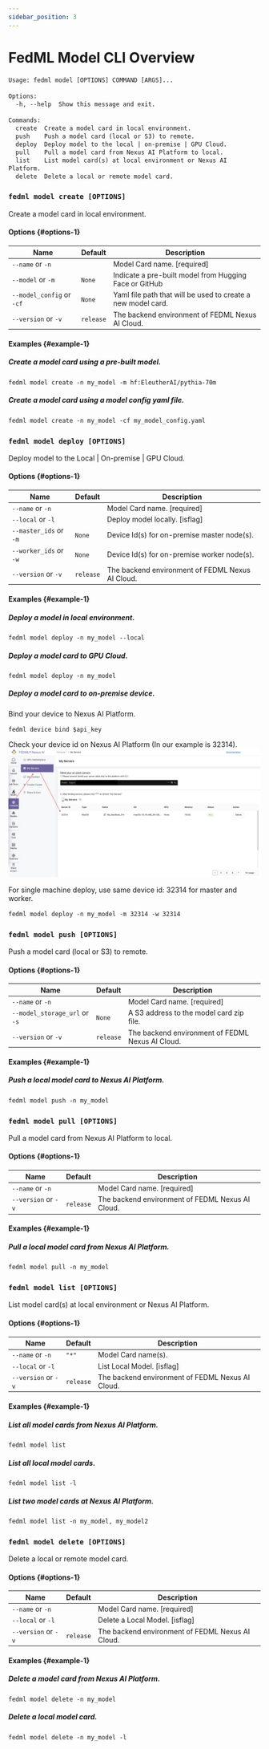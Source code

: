 ```yaml
---
sidebar_position: 3
---
```

# FedML Model CLI Overview
```
Usage: fedml model [OPTIONS] COMMAND [ARGS]...

Options:
  -h, --help  Show this message and exit.

Commands:
  create  Create a model card in local environment.
  push    Push a model card (local or S3) to remote.
  deploy  Deploy model to the local | on-premise | GPU Cloud.
  pull    Pull a model card from Nexus AI Platform to local.
  list    List model card(s) at local environment or Nexus AI Platform.
  delete  Delete a local or remote model card.
```

### `fedml model create [OPTIONS]`

Create a model card in local environment.

#### Options {#options-1}

| Name                      | Default | Description                                                  |
|---------------------------|---------|--------------------------------------------------------------|
| `--name` or `-n`          |         | Model Card name.  [required]                                 |
| `--model` or `-m`         | `None`  | Indicate a pre-built model from Hugging Face or GitHub       |
| `--model_config` or `-cf` | `None`  | Yaml file path that will be used to create a new model card. |
| `--version` or `-v`       | `release` | The backend environment of FEDML Nexus AI Cloud.             |


#### Examples {#example-1}

##### Create a model card using a pre-built model.
```
fedml model create -n my_model -m hf:EleutherAI/pythia-70m
```

##### Create a model card using a model config yaml file.
```
fedml model create -n my_model -cf my_model_config.yaml
```

### `fedml model deploy [OPTIONS]`

Deploy model to the Local | On-premise | GPU Cloud.

#### Options {#options-1}

| Name                   | Default | Description                                      |
|------------------------|---------|--------------------------------------------------|
| `--name` or `-n`       |         | Model Card name.  [required]                     |
| `--local` or `-l`      |         | Deploy model locally. [isflag]                   |
| `--master_ids` or `-m` | `None`  | Device Id(s) for on-premise master node(s).      |
| `--worker_ids` or `-w` | `None`  | Device Id(s) for on-premise worker node(s).      |
| `--version` or `-v`       | `release` | The backend environment of FEDML Nexus AI Cloud. |

#### Examples {#example-1}

##### Deploy a model in local environment.
```
fedml model deploy -n my_model --local
```

##### Deploy a model card to GPU Cloud.
```
fedml model deploy -n my_model
```

##### Deploy a model card to on-premise device.
Bind your device to Nexus AI Platform.
```
fedml device bind $api_key
```
Check your device id on Nexus AI Platform (In our example is 32314).  
![OnPremDevices.jpg](pics%2FgetDeviceId.jpg)

For single machine deploy, use same device id: 32314 for master and worker.
```
fedml model deploy -n my_model -m 32314 -w 32314
```

### `fedml model push [OPTIONS]`

Push a model card (local or S3) to remote.

#### Options {#options-1}

| Name                          | Default | Description                                 |
|-------------------------------|---------|---------------------------------------------|
| `--name` or `-n`              |         | Model Card name.  [required]                |
| `--model_storage_url` or `-s` | `None`  | A S3 address to the model card zip file. |
| `--version` or `-v`           | `release` | The backend environment of FEDML Nexus AI Cloud.             |

#### Examples {#example-1}
##### Push a local model card to Nexus AI Platform.
```
fedml model push -n my_model
```

### `fedml model pull [OPTIONS]`

Pull a model card from Nexus AI Platform to local.

#### Options {#options-1}

| Name                          | Default | Description                                 |
|-------------------------------|---------|---------------------------------------------|
| `--name` or `-n`              |         | Model Card name.  [required]                |
| `--version` or `-v`           | `release` | The backend environment of FEDML Nexus AI Cloud.             |

#### Examples {#example-1}
##### Pull a local model card from Nexus AI Platform.
```
fedml model pull -n my_model
```

### `fedml model list [OPTIONS]`

List model card(s) at local environment or Nexus AI Platform.

#### Options {#options-1}

| Name                          | Default   | Description                                    |
|-------------------------------|-----------|------------------------------------------------|
| `--name` or `-n`              | `"*"`     | Model Card name(s).                  |
| `--local` or `-l`      |           | List Local Model. [isflag]                     |
| `--version` or `-v`           | `release` | The backend environment of FEDML Nexus AI Cloud. |

#### Examples {#example-1}
##### List all model cards from Nexus AI Platform.
```
fedml model list
```
##### List all local model cards.
```
fedml model list -l
```
##### List two model cards at Nexus AI Platform.
```
fedml model list -n my_model, my_model2
```

### `fedml model delete [OPTIONS]`

Delete a local or remote model card.

#### Options {#options-1}

| Name                          | Default | Description                                      |
|-------------------------------|------|--------------------------------------------------|
| `--name` or `-n`              |      | Model Card name. [required]                      |
| `--local` or `-l`      |      | Delete a Local Model. [isflag]                   |
| `--version` or `-v`           | `release` | The backend environment of FEDML Nexus AI Cloud. |

#### Examples {#example-1}
##### Delete a model card from Nexus AI Platform.
```
fedml model delete -n my_model
```
##### Delete a local model card.
```
fedml model delete -n my_model -l
```